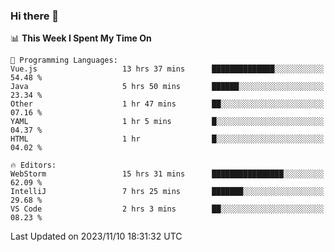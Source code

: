 ### Hi there 👋

<!--
**asdf12303116/asdf12303116** is a ✨ _special_ ✨ repository because its `README.md` (this file) appears on your GitHub profile.

Here are some ideas to get you started:

- 🔭 I’m currently working on ...
- 🌱 I’m currently learning ...
- 👯 I’m looking to collaborate on ...
- 🤔 I’m looking for help with ...
- 💬 Ask me about ...
- 📫 How to reach me: ...
- 😄 Pronouns: ...
- ⚡ Fun fact: ...
-->

<!--START_SECTION:waka-->
📊 **This Week I Spent My Time On** 

```text
💬 Programming Languages: 
Vue.js                   13 hrs 37 mins      ██████████████░░░░░░░░░░░   54.48 % 
Java                     5 hrs 50 mins       ██████░░░░░░░░░░░░░░░░░░░   23.34 % 
Other                    1 hr 47 mins        ██░░░░░░░░░░░░░░░░░░░░░░░   07.16 % 
YAML                     1 hr 5 mins         █░░░░░░░░░░░░░░░░░░░░░░░░   04.37 % 
HTML                     1 hr                █░░░░░░░░░░░░░░░░░░░░░░░░   04.02 % 

🔥 Editors: 
WebStorm                 15 hrs 31 mins      ████████████████░░░░░░░░░   62.09 % 
IntelliJ                 7 hrs 25 mins       ███████░░░░░░░░░░░░░░░░░░   29.68 % 
VS Code                  2 hrs 3 mins        ██░░░░░░░░░░░░░░░░░░░░░░░   08.23 % 
```


 Last Updated on 2023/11/10 18:31:32 UTC
<!--END_SECTION:waka-->
